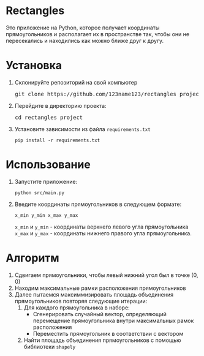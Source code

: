 <body>
<h1>Rectangles</h1>
<p>Это приложение на Python, которое получает координаты прямоугольников и располагает их в пространстве так, чтобы они
    не пересекались и находились как можно ближе друг к другу.</p>
<h1>Установка</h1>
<ol>
    <li>
        <p>Склонируйте репозиторий на свой компьютер</p>
        <pre>git clone https://github.com/123name123/rectangles_project.git</pre>
    </li>
    <li>
        <p>Перейдите в директорию проекта:</p>
        <pre>cd rectangles_project</pre>
    </li>
    <li>
        <p>Установите зависимости из файла <code>requirements.txt</code></p>
        <pre><code>pip install -r requirements.txt</code></pre>
    </li>
</ol>

<h1>Использование</h1>
<ol>
    <li>Запустите приложение:
        <pre><code>python src/main.py</code></pre>
    </li>
    <li>Введите координаты прямоугольников в следующем формате:
        <pre><code>x_min y_min x_max y_max</code></pre>
        <p><code>x_min</code> и <code>y_min</code> - координаты верхнего левого угла прямоугольника<br>
            <code>x_max</code> и <code>y_max</code> - координаты нижнего правого угла прямоугольника.</p>
    </li>
</ol>
<h1>Алгоритм</h1>
<ol>
    <li>Сдвигаем прямоугольники, чтобы левый нижний угол был в точке (0, 0)</li>
    <li>Находим максимальные рамки расположения прямоугольников</li>
    <li>Далее пытаемся максиммизировать площадь объединения прямоугольников повторяя следующие итерации:
        <ol>
            <li>Для каждого прямоугольника в наборе:
                <ul>
                    <li>Сгенерировать случайный вектор, определяющий перемещение прямоугольника внутри максимальных
                        рамок расположения
                    </li>
                    <li>Переместить прямоугольник в соответствии с вектором</li>
                </ul>
            </li>
            <li>Найти площадь объединения прямоугольников с помощью библиотеки <code>shapely</code></li>
        </ol>
    </li>
</ol>
